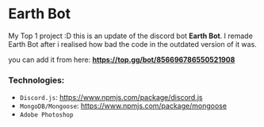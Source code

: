 # Earth Bot

My Top 1 project :D this is an update of the discord bot **Earth Bot**.
I remade Earth Bot after i realised how bad the code in the outdated version of it was.

you can add it from here: **https://top.gg/bot/856696786550521908**

### Technologies:
  * `Discord.js`: https://www.npmjs.com/package/discord.js
  * `MongoDB/Mongoose`: https://www.npmjs.com/package/mongoose
  * `Adobe Photoshop`
